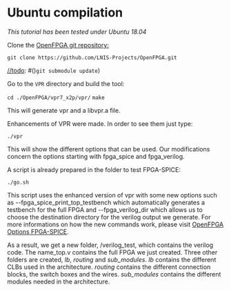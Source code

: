 Ubuntu compilation
==================

*This tutorial has been tested under Ubuntu 18.04*

Clone the [OpenFPGA git repository:](https://github.com/LNIS-Projects/OpenFPGA)

`git clone https://github.com/LNIS-Projects/OpenFPGA.git `

[//todo]: # (There is a submodule in the repository so move to the OpenFPGA directory and clone that too:)

[//]: # (`git submodule init`)

[//todo]: #()`git submodule update`)

Go to the `VPR` directory and build the tool:

`cd ./OpenFPGA/vpr7_x2p/vpr/`
`make `

This will generate vpr and a libvpr.a file.

Enhancements of VPR were made.
In order to see them just type:

`./vpr`

This will show the different options that can be used. Our modifications concern the options starting with fpga_spice and fpga_verilog.

A script is already prepared in the folder to test FPGA-SPICE:

`./go.sh`

This script uses the enhanced version of vpr with some new options such as --fpga_spice_print_top_testbench which automatically generates a testbench for the full FPGA and --fpga_verilog_dir which allows us to choose the destination directory for the verilog output we generate.
For more informations on how the new commands work, please visit [OpenFPGA Options FPGA-SPICE](https://openfpga.readthedocs.io/en/latest/fpga_spice/command_line_usage.html).

As a result, we get a new folder, /verilog_test, which contains the verilog code. The name_top.v contains the full FPGA we just created. Three other folders are created, *lb*, *routing* and *sub_modules*. *lb* contains the different CLBs used in the architecture. *routing* contains the different connection blocks, the switch boxes and the wires. *sub_modules* contains the different modules needed in the architecture.